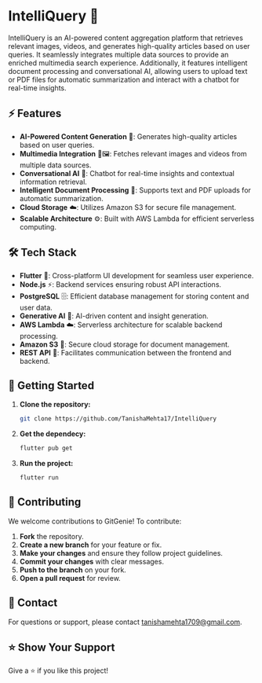 # IntelliQuery 🚀

IntelliQuery is an AI-powered content aggregation platform that retrieves relevant images, videos, and generates high-quality articles based on user queries. It seamlessly integrates multiple data sources to provide an enriched multimedia search experience. Additionally, it features intelligent document processing and conversational AI, allowing users to upload text or PDF files for automatic summarization and interact with a chatbot for real-time insights.

## ⚡ Features

- **AI-Powered Content Generation** 📝: Generates high-quality articles based on user queries.
- **Multimedia Integration** 🎥🖼️: Fetches relevant images and videos from multiple data sources.
- **Conversational AI** 🤖: Chatbot for real-time insights and contextual information retrieval.
- **Intelligent Document Processing** 📄: Supports text and PDF uploads for automatic summarization.
- **Cloud Storage** ☁️: Utilizes Amazon S3 for secure file management.
- **Scalable Architecture** ⚙️: Built with AWS Lambda for efficient serverless computing.

## 🛠 Tech Stack

- **Flutter** 📱: Cross-platform UI development for seamless user experience.
- **Node.js** ⚡: Backend services ensuring robust API interactions.
- **PostgreSQL** 🗄️: Efficient database management for storing content and user data.
- **Generative AI** 🧠: AI-driven content and insight generation.
- **AWS Lambda** ☁️: Serverless architecture for scalable backend processing.
- **Amazon S3** 📂: Secure cloud storage for document management.
- **REST API** 🔗: Facilitates communication between the frontend and backend.

## 🚀 Getting Started

1. **Clone the repository:**
   ```bash
   git clone https://github.com/TanishaMehta17/IntelliQuery
2. **Get the dependecy:**
   ```bash
   flutter pub get
   
3. **Run the project:**
   ```bash
   flutter run


## 🤝 Contributing

We welcome contributions to GitGenie! To contribute:

1. **Fork** the repository.
2. **Create a new branch** for your feature or fix.
3. **Make your changes** and ensure they follow project guidelines.
4. **Commit your changes** with clear messages.
5. **Push to the branch** on your fork.
6. **Open a pull request** for review.

## 📩 Contact

For questions or support, please contact [tanishamehta1709@gmail.com](mailto:tanishamehta1709@gmail.com).

## ⭐ Show Your Support

Give a ⭐ if you like this project!
